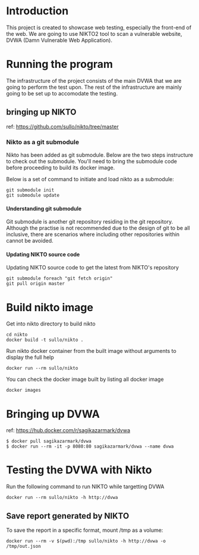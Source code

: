 # Introduction

This project is created to showcase web testing, especially the front-end of the web. We are going to use NIKTO2 tool to scan a vulnerable website, DVWA (Damn Vulnerable Web Application).

# Running the program

The infrastructure of the project consists of the main DVWA that we are going to perform the test upon. The rest of the infrastructure are mainly going to be set up to accomodate the testing.

## bringing up NIKTO

ref: https://github.com/sullo/nikto/tree/master

### Nikto as a git submodule

Nikto has been added as git submodule. Below are the two steps instructure to check out the submodule. You'll need to bring the submodule code before proceeding to build its docker image.

Below is a set of command to initiate and load nikto as a submodule:
```
git submodule init
git submodule update
```

#### Understanding git submodule

Git submodule is another git repository residing in the git repository. Although the practise is not recommended due to the design of git to be all inclusive, there are scenarios where including other repositories within cannot be avoided.

#### Updating NIKTO source code 
Updating NIKTO source code to get the latest from NIKTO's repository
```
git submodule foreach "git fetch origin"
git pull origin master
```

# Build nikto image

Get into nikto directory to build nikto
```
cd nikto
docker build -t sullo/nikto .
```

Run nikto docker container from the built image without arguments to display the full help
```
docker run --rm sullo/nikto
```

You can check the docker image built by listing all docker image

```
docker images
```

# Bringing up DVWA

ref: https://hub.docker.com/r/sagikazarmark/dvwa

```
$ docker pull sagikazarmark/dvwa
$ docker run --rm -it -p 8080:80 sagikazarmark/dvwa --name dvwa
```

# Testing the DVWA with Nikto
Run the following command to run NIKTO while targetting DVWA
```
docker run --rm sullo/nikto -h http://dvwa
```

## Save report generated by NIKTO
To save the report in a specific format, mount /tmp as a volume:
```
docker run --rm -v $(pwd):/tmp sullo/nikto -h http://dvwa -o /tmp/out.json
```